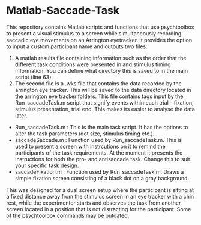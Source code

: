 # Matlab-Saccade-Task
This repository contains Matlab scripts and functions that use psychtoolbox to present a visual stimulus to a screen while simultaneously recording saccadic eye movements on an Arrington eyetracker. It provides the option to input a custom participant name and outputs two files:
1. A matlab results file containing information such as the order that the different task conditions were presented in and stimulus timing information. You can define what directory this is saved to in the main script (line 63). 
2. The second file is a .wks file that contains the data recorded by the arrington eye tracker. This will be saved to the data directory located in the arrington eye tracker folders. This file contains tags input by the Run_saccadeTask.m script that signify events within each trial - fixation, stimulus presentation, trial end. This makes its easier to analyse the data later.

- Run_saccadeTask.m : This is the main task script. It has the options to alter the task parameters (dot size, stimulus timing etc.).
- saccadeSaccade.m : Function used by Run_saccadeTask.m. This is used to present a screen with instrcutions on it to remind the participants of the task requirements. At the moment it presents the instructions for both the pro- and antisaccade task. Change this to suit your specific task design.
- saccadeFixation.m : Function used by Run_saccadeTask.m. Draws a simple fixation screen consisting of a black dot on a gray background.

This was designed for a dual screen setup where the participant is sitting at a fixed distance away from the stimulus screen in an eye tracker with a chin rest, while the experimenter starts and observes the task from another screen located in a position that is not distracting for the participant. Some of the psychtoolbox commands may be outdated.
